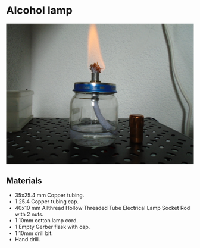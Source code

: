 # Alcohol lamp

![Alcohol lamp](https://raw.githubusercontent.com/nehenemilabs/DIY_Lab/master/Labware/Basics/Alcohol%20lamp/alcohol%20lamp.jpg)


## Materials
* 35x25.4 mm Copper tubing.
* 1 25.4 Copper tubing cap.
* 40x10 mm Allthread Hollow Threaded Tube Electrical Lamp Socket Rod with 2 nuts.
* 1 10mm cotton lamp cord.
* 1 Empty Gerber flask with cap.
* 1 10mm drill bit.
* Hand drill.


